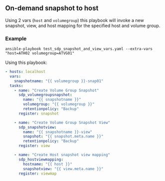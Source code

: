 ## On-demand snapshot to host
Using 2 vars (`host` and `volumegroup`) this playbook will invoke a new snapshot, view, and host mapping for the specified host and volume group.

### Example 
```
ansible-playbook test_sdp_snapshot_and_view_vars.yaml --extra-vars "host=ATH02 volumegroup=ATVG01"
```

Using this playbook:
```yaml
- hosts: localhost
  vars: 
    snapshotname: "{{ volumegroup }}-snap01"
  tasks:
    - name: "Create Volume Group Snapshot"
      sdp_volumegroupsnapshot: 
        name: "{{ snapshotname }}"
        volumegroup: "{{ volumegroup }}"
        retentionpolicy: "Backup"
      register: snapshot

    - name: "Create Volume Group Snapshot View"
      sdp_snapshotview: 
        name: "{{ snapshotname }}-view"
        snapshot: "{{ snapshot.meta.name }}"
        retentionpolicy: "Backup"
      register: view

    - name: "Create Host snapshot view mapping"
      sdp_hostviewmapping:
        hostname: "{{ host }}"
        snapshotview: "{{ view.meta.name }}"
      register: viewmap
```